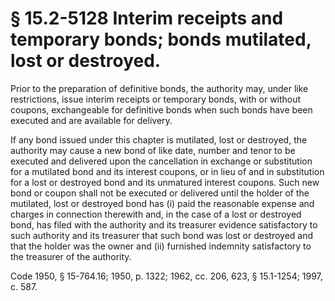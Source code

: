 # § 15.2-5128 Interim receipts and temporary bonds; bonds mutilated, lost or destroyed.

<p>Prior to the preparation of definitive bonds, the authority may, under like restrictions, issue interim receipts or temporary bonds, with or without coupons, exchangeable for definitive bonds when such bonds have been executed and are available for delivery.</p><p>If any bond issued under this chapter is mutilated, lost or destroyed, the authority may cause a new bond of like date, number and tenor to be executed and delivered upon the cancellation in exchange or substitution for a mutilated bond and its interest coupons, or in lieu of and in substitution for a lost or destroyed bond and its unmatured interest coupons. Such new bond or coupon shall not be executed or delivered until the holder of the mutilated, lost or destroyed bond has (i) paid the reasonable expense and charges in connection therewith and, in the case of a lost or destroyed bond, has filed with the authority and its treasurer evidence satisfactory to such authority and its treasurer that such bond was lost or destroyed and that the holder was the owner and (ii) furnished indemnity satisfactory to the treasurer of the authority.</p><p>Code 1950, § 15-764.16; 1950, p. 1322; 1962, cc. 206, 623, § 15.1-1254; 1997, c. 587.</p>